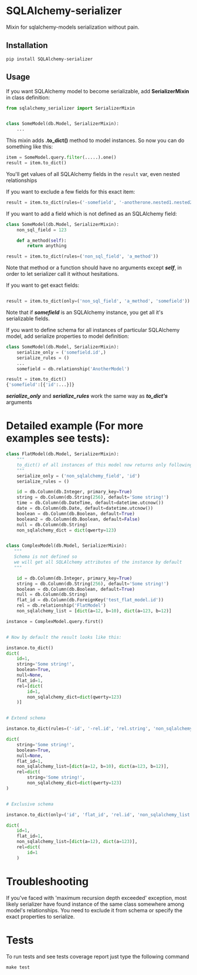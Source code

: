 # SQLAlchemy-serializer
Mixin for sqlalchemy-models serialization without pain.

## Installation

```
pip install SQLAlchemy-serializer
```

## Usage

If you want SQLAlchemy model to become serializable,
add **SerializerMixin** in class definition:
```python
from sqlalchemy_serializer import SerializerMixin


class SomeModel(db.Model, SerializerMixin):
    ...
```

This mixin adds **.to_dict()** method to model instances.
So now you can do something like this:
```python
item = SomeModel.query.filter(.....).one()
result = item.to_dict()
```
You'll get values of all SQLAlchemy fields in the `result` var, even nested relationships

If you want to exclude a few fields for this exact item:
```python
result = item.to_dict(rules=('-somefield', '-anotherone.nested1.nested2'))
```

If you want to add a field which is not defined as an SQLAlchemy field:
```python
class SomeModel(db.Model, SerializerMixin):
    non_sql_field = 123

    def a_method(self):
        return anything

result = item.to_dict(rules=('non_sql_field', 'a_method'))
```
Note that method or a function should have no arguments except ***self***,
in order to let serializer call it without hesitations.

If you want to get exact fields:
```python

result = item.to_dict(only=('non_sql_field', 'a_method', 'somefield'))
```
Note that if ***somefield*** is an SQLAlchemy instance, you get all it's
serializable fields.

If you want to define schema for all instances of particular SQLAlchemy model,
add serialize properties to model definition:

```python
class SomeModel(db.Model, SerializerMixin):
    serialize_only = ('somefield.id',)
    serialize_rules = ()
    ...
    somefield = db.relationship('AnotherModel')

result = item.to_dict()
{'somefield':[{'id':...}]}

```
***serialize_only*** and  ***serialize_rules*** work the same way as ***to_dict's*** arguments


# Detailed example (For more examples see tests):

```python
class FlatModel(db.Model, SerializerMixin):
    """
    to_dict() of all instances of this model now returns only following two fields
    """
    serialize_only = ('non_sqlalchemy_field', 'id')
    serialize_rules = ()

    id = db.Column(db.Integer, primary_key=True)
    string = db.Column(db.String(256), default='Some string!')
    time = db.Column(db.DateTime, default=datetime.utcnow())
    date = db.Column(db.Date, default=datetime.utcnow())
    boolean = db.Column(db.Boolean, default=True)
    boolean2 = db.Column(db.Boolean, default=False)
    null = db.Column(db.String)
    non_sqlalchemy_dict = dict(qwerty=123)


class ComplexModel(db.Model, SerializerMixin):
   """
   Schema is not defined so
   we will get all SQLAlchemy attributes of the instance by default
   """

    id = db.Column(db.Integer, primary_key=True)
    string = db.Column(db.String(256), default='Some string!')
    boolean = db.Column(db.Boolean, default=True)
    null = db.Column(db.String)
    flat_id = db.Column(db.ForeignKey('test_flat_model.id'))
    rel = db.relationship('FlatModel')
    non_sqlalchemy_list = [dict(a=12, b=10), dict(a=123, b=12)]

instance = ComplexModel.query.first()


# Now by default the result looks like this:

instance.to_dict()
dict(
    id=1,
    string='Some string!',
    boolean=True,
    null=None,
    flat_id=1,
    rel=[dict(
        id=1,
        non_sqlalchemy_dict=dict(qwerty=123)
    )]


# Extend schema

instance.to_dict(rules=('-id', '-rel.id', 'rel.string', 'non_sqlalchemy_list'))

dict(
    string='Some string!',
    boolean=True,
    null=None,
    flat_id=1,
    non_sqlalchemy_list=[dict(a=12, b=10), dict(a=123, b=12)],
    rel=dict(
        string='Some string!',
        non_sqlalchemy_dict=dict(qwerty=123)
)


# Exclusive schema

instance.to_dict(only=('id', 'flat_id', 'rel.id', 'non_sqlalchemy_list.a'))

dict(
    id=1,
    flat_id=1,
    non_sqlalchemy_list=[dict(a=12), dict(a=123)],
    rel=dict(
        id=1
    )

```

# Troubleshooting
If you've faced with 'maximum recursion depth exceeded' exception,
most likely serializer have found instance of the same class somewhere among model's relationships.
You need to exclude it from schema or specify the exact properties to serialize.



# Tests
To run tests and see tests coverage report just type the following command

```
make test
```

